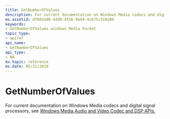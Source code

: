 ```yaml
---
title: GetNumberOfValues
description: For current documentation on Windows Media codecs and digital signal processors, see Windows Media Audio and Video Codec and DSP APIs. | GetNumberOfValues
ms.assetid: d766da06-4dd0-4556-9a94-4c675c310a98
keywords:
- GetNumberOfValues windows Media Format
topic_type:
- apiref
api_name:
- GetNumberOfValues
api_type:
- NA
ms.topic: reference
ms.date: 05/31/2018
---
```


# GetNumberOfValues

For current documentation on Windows Media codecs and digital signal processors, see [Windows Media Audio and Video Codec and DSP APIs.](/previous-versions//dd464626(v=vs.85))

 

 
